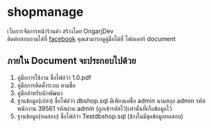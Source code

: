# shopmanage
เว็บการจัดการหน้าร้านค้า สร้างโดย OngarjDev<br>
ติดต่อสอบถามได้ที่ [facebook](https://www.facebook.com/WebProjectThailand)
คุณสามารถดูคู่มือได้ที่ โฟลเดอร์ document

## **ภายใน Document จะประกอบไปด้วย**

1. คู่มือการใช้งาน ชื่อไฟล์ว่า 1.0.pdf
2. คู่มือการติดตั้งระบบ ตามชื่อ
3. คู่มือสำหรับนักพัฒนา
4. ฐานข้อมูล(เปล่า) ชื่อไฟล์ว่า dbshop.sql มีเพียงแค่ชื่อ admin นามสกุล admin รหัสพนักงาน 39561  รหัสผ่าน admin (ถูกเข้ารหัสไว้)เท่านั้นที่เก็บข้อมูลไว้
5. ฐานข้อมูล(ทดสอบ) ชื่อไฟล์ว่า Testdbshop.sql (ข้างในมีชุดข้อมูลทดสอบ)
